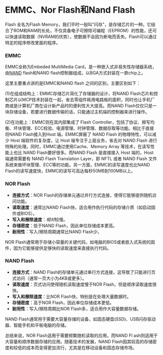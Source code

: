 # EMMC、Nor Flash和Nand Flash

Flash 全名为Flash Memory，我们平时一般叫“闪存”，是存储芯片的一种。它结合了ROM和RAM的长处，不仅具备电子可擦除可编程（EEPROM）的性能，还可以快速读取数据（NVRAM的优势），使数据不会因为断电而丢失。Flash可以通过特定的程序修改里面的程序。

### EMMC

EMMC全称为Embeded MultiMedia Card，是一种嵌入式非易失性存储器系统，由[NAND](https://so.csdn.net/so/search?q=NAND\&spm=1001.2101.3001.7020) flash和NAND flash控制器组成，以BGA方式封装在一款chip上。

这里主要重点讲的是EMMC和NAND flash 之间的区别，主要区别如下：

(1)在组成结构上：EMMC存储芯片简化了存储器的设计，将NAND Flash芯片和控制芯片以MCP技术封装在一起，省去零组件耗用电路板的面积，同时也让手机厂商或是计算机厂商在设计新产品时的便利性大大提高。而NAND Flash仅仅只是一块存储设备，若要进行数据传输的话，只能通过主机端的控制器来进行操作。

(2)在功能上：EMMC则在其内部集成了 Flash Controller，包括了协议、擦写均衡、坏块管理、ECC校验、电源管理、时钟管理、数据存取等功能。相比于直接将NAND Flash接入到Host 端，EMMC屏蔽了 NAND Flash 的物理特性，可以减少 Host 端软件的复杂度，让 Host 端专注于上层业务，省去对 NAND Flash 进行特殊的处理。同时，EMMC通过使用Cache、Memory Array 等技术，在读写性能上也比 NAND Flash要好很多。而NAND Flash 是直接接入 Host 端的，Host 端通常需要有 NAND Flash Translation Layer，即 NFTL 或者 NAND Flash 文件系统来做坏块管理、ECC等的功能。另一方面，EMMC的读写速度也比NAND Flash的读写速度快，EMMC的读写可高达每秒50MB到100MB以上。

### NOR Flash

*   **连接方式**：NOR Flash的存储单元通过并行方式连接，使得它能够提供随机访问功能。
*   **读取速度**：通常比NAND Flash快，适合用作执行代码的存储介质（如启动固件或BIOS）。
*   **写入和擦除速度**：*相对*较慢。
*   **存储密度**：低于NAND Flash，因此单位存储成本更高。
*   **耐用性**：写入/擦除周期通常比NAND Flash少。

NOR Flash通常用于存储小容量的关键代码，如电脑的BIOS或者嵌入式系统的固件，因为它能够提供足够快的读取速度来直接执行代码。

### NAND Flash

*   **连接方式**：NAND Flash的存储单元通过串行方式连接，这导致了只能进行页式访问（通常一页大小为4KB或更多）。
*   **读取速度**：页式访问使得随机读取速度慢于NOR Flash，但是顺序读取速度很快。
*   **写入和擦除速度**：比NOR Flash快，特别是在处理大量数据时。
*   **存储密度**：高于NOR Flash，因此单位存储成本更低。
*   **耐用性**：写入/擦除周期比NOR Flash多，适合用作大容量数据存储。

NAND Flash通常用于需要大容量存储的设备，如固态硬盘(SSD)、USB闪存驱动器、智能手机和平板电脑的存储。

总结来说，NOR Flash适用于需要频繁随机读取的应用，而NAND Fl ash则适用于大容量和顺序数据存储的应用。随着技术的发展，NAND Flash因其较高的存储密度和较低的成本而变得更加流行，尤其是在移动设备和固态存储市场。
